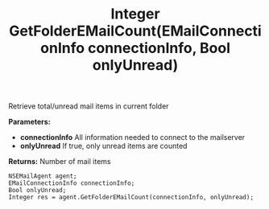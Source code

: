 ﻿---
uid: crmscript_ref_NSEMailAgent_GetFolderEMailCount
title: Integer GetFolderEMailCount(EMailConnectionInfo connectionInfo, Bool onlyUnread)
intellisense: NSEMailAgent.GetFolderEMailCount
keywords: NSEMailAgent, GetFolderEMailCount
so.topic: reference
---

Retrieve total/unread mail items in current folder

**Parameters:**
 - **connectionInfo** All information needed to connect to the mailserver
 - **onlyUnread** If true, only unread items are counted

**Returns:** Number of mail items

```crmscript
NSEMailAgent agent;
EMailConnectionInfo connectionInfo;
Bool onlyUnread;
Integer res = agent.GetFolderEMailCount(connectionInfo, onlyUnread);
```


